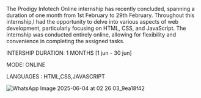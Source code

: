 The Prodigy Infotech Online internship has recently concluded, spanning a duration of one month from 1st February to 29th February. 
Throughout this internship,I had the opportunity to delve into various aspects of web development, particularly focusing on HTML, CSS, and JavaScript.
The internship was conducted entirely online, allowing for flexibility and convenience in completing the assigned tasks.

INTERSHIP DURATION: 1 MONTHS [1 jun - 30 jun]

MODE: ONLINE

LANGUAGES : HTML,CSS,JAVASCRIPT


![WhatsApp Image 2025-06-04 at 02 26 03_9ea18f42](https://github.com/user-attachments/assets/a020e64a-ca1b-4c92-b61e-958c2399fd86)
